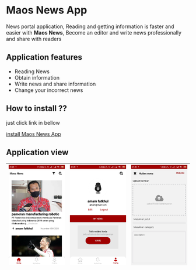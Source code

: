 # Maos News App

News portal application, Reading and getting information is faster and easier with **Maos News**, Become an editor and write news professionally and share with readers

## Application features
* Reading News
* Obtain information
* Write news and share information
* Change your incorrect news


## How to install ??
just click link in bellow

[install Maos News App](https://drive.google.com/file/d/1YCmMebs0Z8PFiVfcFLZenheeGQXl4FUo/view?usp=sharing)

## Application view


<img src="src/assets/images/home.jpg" width="250"/>  | <img src="src/assets/images/Myprofile.jpg" width="250"/> | <img src="src/assets/images/addNews.jpg" width="250"/> |
| ----- | --- | --- |